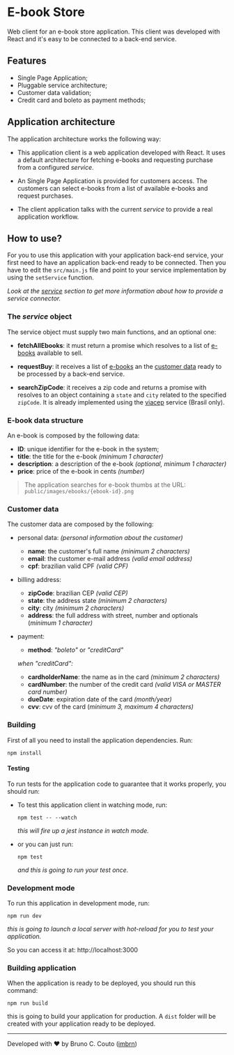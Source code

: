 # E-book Store

Web client for an e-book store application. This client was developed with React
and it's easy to be connected to a back-end service.

## Features

- Single Page Application;
- Pluggable service architecture;
- Customer data validation;
- Credit card and boleto as payment methods;

## Application architecture

The application architecture works the following way:

- This application client is a web application developed with React. It uses a
  default architecture for fetching e-books and requesting purchase from a
  configured _service_.

- An Single Page Application is provided for customers access. The customers can
  select e-books from a list of available e-books and request purchases.

- The client application talks with the current _service_ to provide a real
  application workflow.

## How to use?

For you to use this application with your application back-end service, your
first need to have an application back-end ready to be connected. Then you have
to edit the `src/main.js` file and point to your service implementation by
using the `setService` function.

_Look at the [service](#the-service-object) section to get more information about
how to provide a service connector._

### The _service_ object

The service object must supply two main functions, and an optional one:

- **fetchAllEbooks**: it must return a promise which resolves to a list of
  [e-books](#e-book-data-structure) available to sell.

- **requestBuy**: it receives a list of [e-books](#e-book-data-structure) an
  the [customer data](#customer-data) ready to be processed by a back-end
  service.

- **searchZipCode**: it receives a zip code and returns a promise with resolves
  to an object containing a `state` and `city` related to the specified `zipCode`.
  It is already implemented using the [viacep](http://viacep.com.br/) service
  (Brasil only).

### E-book data structure

An e-book is composed by the following data:

- **ID**: unique identifier for the e-book in the system;
- **title**: the title for the e-book _(minimum 1 character)_
- **description**: a description of the e-book _(optional, minimum 1 character)_
- **price**: price of the e-book in cents _(number)_

> The application searches for e-book thumbs at the URL:
> `public/images/ebooks/{ebook-id}.png`

### Customer data

The customer data are composed by the following:

- personal data: _(personal information about the customer)_

  - **name**: the customer's full name _(minimum 2 characters)_
  - **email**: the customer e-mail address _(valid email address)_
  - **cpf**: brazilian valid CPF _(valid CPF)_

- billing address:

  - **zipCode**: brazilian CEP _(valid CEP)_
  - **state**: the address state _(minimum 2 characters)_
  - **city**: city _(minimum 2 characters)_
  - **address**: the full address with street, number and optionals (_minimum 1 character)_

- payment:

  - **method**: _"boleto"_ or _"creditCard"_

  _when "creditCard":_

  - **cardholderName**: the name as in the card _(minimum 2 characters)_
  - **cardNumber**: the number of the credit card _(valid VISA or MASTER card number)_
  - **dueDate**: expiration date of the card _(month/year)_
  - **cvv**: cvv of the card (_minimum 3, maximum 4 characters)_

### Building

First of all you need to install the application dependencies. Run:

```shell
npm install
```

#### Testing

To run tests for the application code to guarantee that it works properly, you
should run:

- To test this application client in watching mode, run:

  ```shell
  npm test -- --watch
  ```

  _this will fire up a jest instance in watch mode._

- or you can just run:

  ```shell
  npm test
  ```

  _and this is going to run your test once._

### Development mode

To run this application in development mode, run:

```shell
npm run dev
```

_this is going to launch a local server with hot-reload for you to test your
application._

So you can access it at: http://localhost:3000

### Building application

When the application is ready to be deployed, you should run this command:

```shell
npm run build
```

this is going to build your application for production. A `dist` folder will be
created with your application ready to be deployed.

---

Developed with ❤ by Bruno C. Couto ([imbrn](https://github.com/imbrn))
